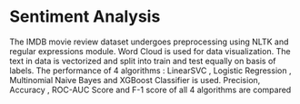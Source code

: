 # Sentiment Analysis

The IMDB movie review dataset undergoes preprocessing using NLTK and regular expressions module. 
Word Cloud is used for data visualization. 
The text in data is vectorized and split into train and test equally on basis of labels. 
The performance of 4 algorithms : LinearSVC , Logistic Regression , Multinomial Naive Bayes and XGBoost Classifier is used. 
Precision, Accuracy , ROC-AUC Score and F-1 score of all 4 algorithms are compared
